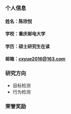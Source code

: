 ### 个人信息
#### 姓名：陈欣悦
#### 学校：重庆邮电大学
#### 学历：硕士研究生在读
#### 邮箱：cxyue2016@163.com

### 研究方向
- 目标检测
- 行为检测

### 荣誉奖励
